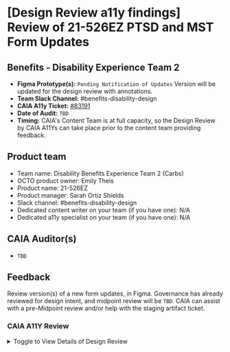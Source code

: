 # [Design Review a11y findings] Review of 21-526EZ PTSD and MST Form Updates

## Benefits - Disability Experience Team 2
- **Figma Prototype(s):** `Pending Notification of Updates` Version will be updated for the design review with annotations.
- **Team Slack Channel:** #benefits-disability-design
- **CAIA A11y Ticket:** [#83191](https://github.com/department-of-veterans-affairs/va.gov-team/issues/83191)
- **Date of Audit:** `TBD`
- **Timing:** CAIA's Content Team is at full capacity, so the Design Review by CAIA A11Ys can take place prior to the content team providing feedback.


## Product team
- Team name: Disability Benefits Experience Team 2 (Carbs)
- OCTO product owner: Emily Theis
- Product name: 21-526EZ
- Product manager: Sarah Ortiz Shields
- Slack channel: #benefits-disability-design
- Dedicated content writer on your team (if you have one): N/A
- Dedicated a11y specialist on your team (if you have one): N/A

## CAIA Auditor(s)
- `TBD`

## Feedback 
 
Review version(s) of a new form updates, in Figma.  Governance has already reviewed for design intent, and midpoint review will be `TBD`. CAIA can assist with a pre-Midpoint review and/or help with the staging artifact ticket. 

### CAIA A11Y Review

<details><summary>Toggle to View Details of Design Review</summary>

#### Heading 4 A

1. Finding 1
2. Finding 2
3. Finding 3

#### Heading 4 B

1. Finding 1
2. Finding 2
3. Finding 3

#### Heading 4 C

1. Finding 1
2. Finding 2
3. Finding 3

</details>


